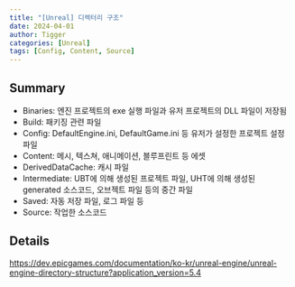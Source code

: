 ```yaml
---
title: "[Unreal] 디렉터리 구조"
date: 2024-04-01
author: Tigger
categories: [Unreal]
tags: [Config, Content, Source]
---
```


## Summary
+ Binaries: 엔진 프로젝트의 exe 실행 파일과 유저 프로젝트의 DLL 파일이 저장됨
+ Build: 패키징 관련 파일
+ Config: DefaultEngine.ini, DefaultGame.ini 등 유저가 설정한 프로젝트 설정 파일
+ Content: 메시, 텍스쳐, 애니메이션, 블루프린트 등 에셋
+ DerivedDataCache: 캐시 파일
+ Intermediate: UBT에 의해 생성된 프로젝트 파일, UHT에 의해 생성된 generated 소스코드, 오브젝트 파일 등의 중간 파일
+ Saved: 자동 저장 파일, 로그 파일 등
+ Source: 작업한 소스코드

## Details
<https://dev.epicgames.com/documentation/ko-kr/unreal-engine/unreal-engine-directory-structure?application_version=5.4>

